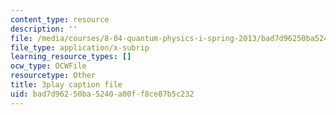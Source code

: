 ```yaml
---
content_type: resource
description: ''
file: /media/courses/8-04-quantum-physics-i-spring-2013/bad7d96250ba5240a00ff8ce87b5c232_jJX_1zT73U0.vtt
file_type: application/x-subrip
learning_resource_types: []
ocw_type: OCWFile
resourcetype: Other
title: 3play caption file
uid: bad7d962-50ba-5240-a00f-f8ce87b5c232
---
```

